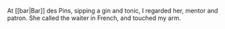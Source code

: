 At [[bar|Bar]] des Pins, sipping a gin and tonic, I regarded her, mentor and patron. She called the waiter in French, and touched my arm.